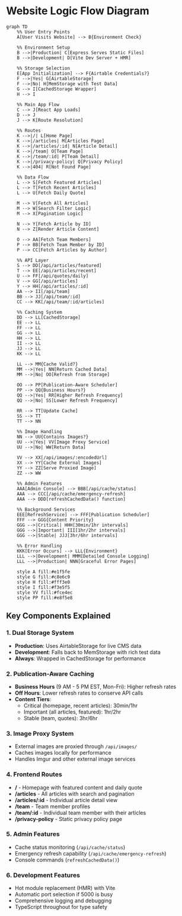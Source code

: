 # Website Logic Flow Diagram

```mermaid
graph TD
    %% User Entry Points
    A[User Visits Website] --> B{Environment Check}
    
    %% Environment Setup
    B -->|Production| C[Express Serves Static Files]
    B -->|Development| D[Vite Dev Server + HMR]
    
    %% Storage Selection
    E[App Initialization] --> F{Airtable Credentials?}
    F -->|Yes| G[AirtableStorage]
    F -->|No| H[MemStorage with Test Data]
    G --> I[CachedStorage Wrapper]
    H --> I
    
    %% Main App Flow
    C --> J[React App Loads]
    D --> J
    J --> K[Route Resolution]
    
    %% Routes
    K -->|/| L[Home Page]
    K -->|/articles| M[Articles Page]
    K -->|/articles/:id| N[Article Detail]
    K -->|/team| O[Team Page]
    K -->|/team/:id| P[Team Detail]
    K -->|/privacy-policy| Q[Privacy Policy]
    K -->|404| R[Not Found Page]
    
    %% Data Flow
    L --> S[Fetch Featured Articles]
    L --> T[Fetch Recent Articles]
    L --> U[Fetch Daily Quote]
    
    M --> V[Fetch All Articles]
    M --> W[Search Filter Logic]
    M --> X[Pagination Logic]
    
    N --> Y[Fetch Article by ID]
    N --> Z[Render Article Content]
    
    O --> AA[Fetch Team Members]
    P --> BB[Fetch Team Member by ID]
    P --> CC[Fetch Articles by Author]
    
    %% API Layer
    S --> DD[/api/articles/featured]
    T --> EE[/api/articles/recent]
    U --> FF[/api/quotes/daily]
    V --> GG[/api/articles]
    Y --> HH[/api/articles/:id]
    AA --> II[/api/team]
    BB --> JJ[/api/team/:id]
    CC --> KK[/api/team/:id/articles]
    
    %% Caching System
    DD --> LL[CachedStorage]
    EE --> LL
    FF --> LL
    GG --> LL
    HH --> LL
    II --> LL
    JJ --> LL
    KK --> LL
    
    LL --> MM{Cache Valid?}
    MM -->|Yes| NN[Return Cached Data]
    MM -->|No| OO[Refresh from Storage]
    
    OO --> PP[Publication-Aware Scheduler]
    PP --> QQ{Business Hours?}
    QQ -->|Yes| RR[Higher Refresh Frequency]
    QQ -->|No| SS[Lower Refresh Frequency]
    
    RR --> TT[Update Cache]
    SS --> TT
    TT --> NN
    
    %% Image Handling
    NN --> UU{Contains Images?}
    UU -->|Yes| VV[Image Proxy Service]
    UU -->|No| WW[Return Data]
    
    VV --> XX[/api/images/:encodedUrl]
    XX --> YY[Cache External Images]
    YY --> ZZ[Serve Proxied Image]
    ZZ --> WW
    
    %% Admin Features
    AAA[Admin Console] --> BBB[/api/cache/status]
    AAA --> CCC[/api/cache/emergency-refresh]
    AAA --> DDD[refreshCachedData() function]
    
    %% Background Services
    EEE[RefreshService] --> FFF[Publication Scheduler]
    FFF --> GGG{Content Priority}
    GGG -->|Critical| HHH[30min/1hr intervals]
    GGG -->|Important| III[1hr/2hr intervals]  
    GGG -->|Stable| JJJ[3hr/6hr intervals]
    
    %% Error Handling
    KKK[Error Occurs] --> LLL{Environment}
    LLL -->|Development| MMM[Detailed Console Logging]
    LLL -->|Production| NNN[Graceful Error Pages]
    
    style A fill:#e1f5fe
    style G fill:#c8e6c9
    style H fill:#fff3e0
    style I fill:#f3e5f5
    style VV fill:#fce4ec
    style PP fill:#e8f5e8
```

## Key Components Explained

### 1. **Dual Storage System**
- **Production**: Uses AirtableStorage for live CMS data
- **Development**: Falls back to MemStorage with rich test data
- **Always**: Wrapped in CachedStorage for performance

### 2. **Publication-Aware Caching**
- **Business Hours** (9 AM - 5 PM EST, Mon-Fri): Higher refresh rates
- **Off Hours**: Lower refresh rates to conserve API calls
- **Content Tiers**:
  - Critical (homepage, recent articles): 30min/1hr
  - Important (all articles, featured): 1hr/2hr  
  - Stable (team, quotes): 3hr/6hr

### 3. **Image Proxy System**
- External images are proxied through `/api/images/`
- Caches images locally for performance
- Handles Imgur and other external image services

### 4. **Frontend Routes**
- **/** - Homepage with featured content and daily quote
- **/articles** - All articles with search and pagination
- **/articles/:id** - Individual article detail view
- **/team** - Team member profiles
- **/team/:id** - Individual team member with their articles
- **/privacy-policy** - Static privacy policy page

### 5. **Admin Features**
- Cache status monitoring (`/api/cache/status`)
- Emergency refresh capability (`/api/cache/emergency-refresh`)
- Console commands (`refreshCachedData()`)

### 6. **Development Features**
- Hot module replacement (HMR) with Vite
- Automatic port selection if 5000 is busy
- Comprehensive logging and debugging
- TypeScript throughout for type safety